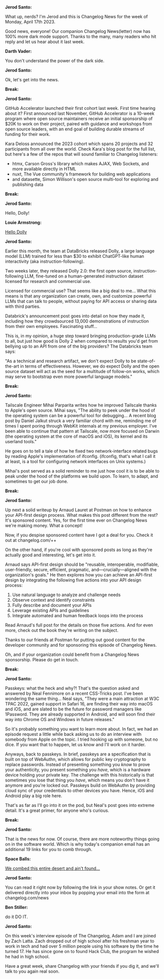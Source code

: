**Jerod Santo:**

What up, nerds? I'm Jerod and this is Changelog News for the week of Monday, April 17th 2023.

Good news, everyone! Our companion Changelog News(letter) now has 100% more dark mode support. Thanks to the many, many readers who hit reply and let us hear about it last week.

**Darth Vader:**

You don't understand the power of the dark side.

**Jerod Santo:**

Ok, let's get into the news.

**Break:**

**Jerod Santo:**

GitHub Accelerator launched their first cohort last week. First time hearing about it? First announced last November, GitHub Accelerator is a 10-week program where open source maintainers receive an initial sponsorship of $20K to work on their project, paired with guidance and workshops from open source leaders, with an end goal of building durable streams of funding for their work.

Kara Deloss announced the 2023 cohort which spans 20 projects and 32 participants from all over the world. Check Kara's blog post for the full list, but here's a few of the repos that will sound familiar to Changelog listeners:

- htmx, Carson Gross's library which makes AJAX, Web Sockets, and more available directly in HTML
- nuxt, The Vue community's framework for building web applications
- and datasette, Simon Willison's open source multi-tool for exploring and publishing data

**Break:**

**Jerod Santo:**

Hello, Dolly!

**Louie Armstrong:**

[Hello Dolly](https://www.youtube.com/watch?v=l7N2wssse14)

**Jerod Santo:**

Earlier this month, the team at DataBricks released Dolly, a large language model (LLM) trained for less than $30 to exhibit ChatGPT-like human interactivity (aka instruction-following).

Two weeks later, they released Dolly 2.0: the first open source, instruction-following LLM, fine-tuned on a human-generated instruction dataset licensed for research and commercial use.

Licensed for commercial use? That seems like a big deal to me... What this means is that any organization can create, own, and customize powerful LLMs that can talk to people, without paying for API access or sharing data with third parties.

Databrick's announcement post goes into detail on how they made it, including how they crowdsourced 13,000 demonstrations of instruction from their own employees. Fascinating stuff...

This is, in my opinion, a huge step toward bringing production-grade LLMs to all, but just how good is Dolly 2 when compared to results you'd get from bellying up to an API from one of the big providers? The Databricks team says:

"As a technical and research artifact, we don't expect Dolly to be state-of-the-art in terms of effectiveness. However, we do expect Dolly and the open source dataset will act as the seed for a multitude of follow-on works, which may serve to bootstrap even more powerful language models."

**Break:**

**Jerod Santo:**

Tailscale Engineer Mihai Parparita writes how he improved Tailscale thanks to Apple's open source. Mihai says, "The ability to peek under the hood of the operating system can be a powerful tool for debugging... A recent blog post by Daniel Jalkut struck a very familiar chord with me, reminding me of times I spent poring through WebKit internals at my previous employer. I've been able to continue that pattern at Tailscale, now more focused on Darwin (the operating system at the core of macOS and iOS), its kernel and its userland tools."

He goes on to tell a tale of how he fixed two network-interface related bugs by reading Apple's implementation of ifconfig. (ifconfig, that's what I call it at least, is a tool for configuring network interfaces on Unix systems.)

Mihai's post served as a solid reminder to me just how cool it is to be able to peak under the hood of the platforms we build upon. To learn, to adapt, and sometimes to get our job done.

**Break:**

**Jerod Santo:**

Up next a solid writeup by Arnaud Lauret at Postman on how to enhance your API-first design process. What makes this post different from the rest? It's sponsored content. Yes, for the first time ever on Changelog News we're making money. What a concept!

Now, if you despise sponsored content have I got a deal for you. Check it out at changelog.com/++

On the other hand, if you're cool with sponsored posts as long as they're actually good and interesting, let's get into it.

Arnaud says API-first design should be "reusable, interoperable, modifiable, user-friendly, secure, efficient, pragmatic, and—crucially—aligned with the organization's goals." He then explores how you can achieve an API-first design by integrating the following five actions into your API design process:

1. Use natural language to analyze and challenge needs
2. Observe context and identify constraints
3. Fully describe and document your APIs
4. Leverage existing APIs and guidelines
5. Integrate automated and human feedback loops into the process

Read Arnaud's full post for the details on those five actions. And for even more, check out the book they're writing on the subject.

Thanks to our friends at Postman for putting out good content for the developer community and for sponsoring this episode of Changelog News.

Oh, and if your organization could benefit from a Changelog News sponsorship. Please do get in touch.

**Break:**

**Jerod Santo:**

Passkeys: what the heck and why?! That's the question asked and answered by Neal Fennimore on a recent CSS-Tricks post. I've been wondering the same thing... Neal says, "They were a main attraction at W3C TPAC 2022, gained support in Safari 16, are finding their way into macOS and iOS, and are slated to be the future for password managers like 1Password. They are already supported in Android, and will soon find their way into Chrome OS and Windows in future releases."

So it's probably something you want to learn more about. In fact, we had an episode request a little while back asking us to do an interview with somebody from Apple on the topic. I tried hooking up with someone, but no dice. If you want that to happen, let us know and I'll work on it harder.

Anyways, back to passkeys. In brief, passkeys are a specification that is built on top of WebAuthn, which allows for public key cryptography to replace passwords. Instead of presenting something you _know_ to prove your authenticity, you present something you _have_, which is a hardware device holding your private key. The challenge with this historically is that sometimes you lose that thing you _have_, which means you don't have it anymore and you're locked out. Passkeys build on WebAuthn by providing cloud sync of your credentials to other devices you have. Hence, iOS and Android play a big role here.

That's as far as I'll go into it on the pod, but Neal's post goes into extreme detail. It's a great primer, for anyone who's curious.

**Break:**

**Jerod Santo:**

That is the news for now. Of course, there are more noteworthy things going on in the software world. Which is why today's companion email has an additional 19 links for you to comb through.

**Space Balls:**

[We combed this entire desert and ain't found...](https://www.youtube.com/watch?v=g4OBUupicWg)

**Jerod Santo:**

You can read it right now by following the link in your show notes. Or get it delivered directly into your inbox by popping your email into the form at changelog.com/news

**Ben Stiller:**

do it DO IT.

**Jerod Santo:**

On this week's interview episode of The Changelog, Adam and I are joined by Zach Latta. Zach dropped out of high school after his freshman year to work in tech and had over 5 million people using his software by the time he turned 17. He has since gone on to found Hack Club, the program he wished he had in high school.

Have a great week, share Changelog with your friends if you dig it, and we'll talk to you again real soon.
